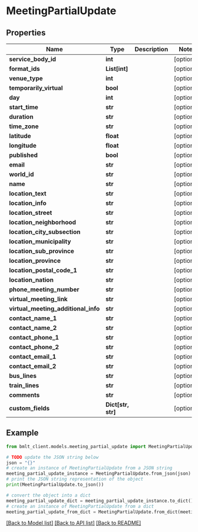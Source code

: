 # MeetingPartialUpdate


## Properties

Name | Type | Description | Notes
------------ | ------------- | ------------- | -------------
**service_body_id** | **int** |  | [optional] 
**format_ids** | **List[int]** |  | [optional] 
**venue_type** | **int** |  | [optional] 
**temporarily_virtual** | **bool** |  | [optional] 
**day** | **int** |  | [optional] 
**start_time** | **str** |  | [optional] 
**duration** | **str** |  | [optional] 
**time_zone** | **str** |  | [optional] 
**latitude** | **float** |  | [optional] 
**longitude** | **float** |  | [optional] 
**published** | **bool** |  | [optional] 
**email** | **str** |  | [optional] 
**world_id** | **str** |  | [optional] 
**name** | **str** |  | [optional] 
**location_text** | **str** |  | [optional] 
**location_info** | **str** |  | [optional] 
**location_street** | **str** |  | [optional] 
**location_neighborhood** | **str** |  | [optional] 
**location_city_subsection** | **str** |  | [optional] 
**location_municipality** | **str** |  | [optional] 
**location_sub_province** | **str** |  | [optional] 
**location_province** | **str** |  | [optional] 
**location_postal_code_1** | **str** |  | [optional] 
**location_nation** | **str** |  | [optional] 
**phone_meeting_number** | **str** |  | [optional] 
**virtual_meeting_link** | **str** |  | [optional] 
**virtual_meeting_additional_info** | **str** |  | [optional] 
**contact_name_1** | **str** |  | [optional] 
**contact_name_2** | **str** |  | [optional] 
**contact_phone_1** | **str** |  | [optional] 
**contact_phone_2** | **str** |  | [optional] 
**contact_email_1** | **str** |  | [optional] 
**contact_email_2** | **str** |  | [optional] 
**bus_lines** | **str** |  | [optional] 
**train_lines** | **str** |  | [optional] 
**comments** | **str** |  | [optional] 
**custom_fields** | **Dict[str, str]** |  | [optional] 

## Example

```python
from bmlt_client.models.meeting_partial_update import MeetingPartialUpdate

# TODO update the JSON string below
json = "{}"
# create an instance of MeetingPartialUpdate from a JSON string
meeting_partial_update_instance = MeetingPartialUpdate.from_json(json)
# print the JSON string representation of the object
print(MeetingPartialUpdate.to_json())

# convert the object into a dict
meeting_partial_update_dict = meeting_partial_update_instance.to_dict()
# create an instance of MeetingPartialUpdate from a dict
meeting_partial_update_from_dict = MeetingPartialUpdate.from_dict(meeting_partial_update_dict)
```
[[Back to Model list]](../README.md#documentation-for-models) [[Back to API list]](../README.md#documentation-for-api-endpoints) [[Back to README]](../README.md)



